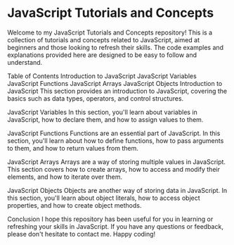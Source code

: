 # JavaScript Tutorials and Concepts

Welcome to my JavaScript Tutorials and Concepts repository! This is a collection of tutorials and concepts related to JavaScript, aimed at beginners and those looking to refresh their skills. The code examples and explanations provided here are designed to be easy to follow and understand.

Table of Contents
Introduction to JavaScript
JavaScript Variables
JavaScript Functions
JavaScript Arrays
JavaScript Objects
Introduction to JavaScript
This section provides an introduction to JavaScript, covering the basics such as data types, operators, and control structures.

JavaScript Variables
In this section, you'll learn about variables in JavaScript, how to declare them, and how to assign values to them.

JavaScript Functions
Functions are an essential part of JavaScript. In this section, you'll learn about how to define functions, how to pass arguments to them, and how to return values from them.

JavaScript Arrays
Arrays are a way of storing multiple values in JavaScript. This section covers how to create arrays, how to access and modify their elements, and how to iterate over them.

JavaScript Objects
Objects are another way of storing data in JavaScript. In this section, you'll learn about object literals, how to access object properties, and how to create object methods.

Conclusion
I hope this repository has been useful for you in learning or refreshing your skills in JavaScript. If you have any questions or feedback, please don't hesitate to contact me. Happy coding!
